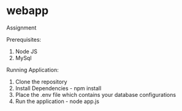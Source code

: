 # webapp
Assignment 

Prerequisites:
1. Node JS
2. MySql

Running Application:
1. Clone the repository
2. Install Dependencies - npm install
3. Place the .env file which contains your database configurations
4. Run the application - node app.js

